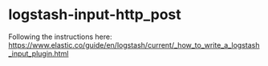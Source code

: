 # logstash-input-http_post
Following the instructions here:
https://www.elastic.co/guide/en/logstash/current/_how_to_write_a_logstash_input_plugin.html
